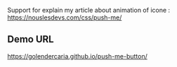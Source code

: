 Support for explain my article about animation of icone : https://nouslesdevs.com/css/push-me/

## Demo URL
https://golendercaria.github.io/push-me-button/
